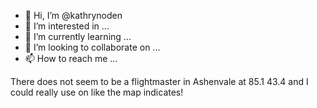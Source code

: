 - 👋 Hi, I’m @kathrynoden
- 👀 I’m interested in ...
- 🌱 I’m currently learning ...
- 💞️ I’m looking to collaborate on ...
- 📫 How to reach me ...

<!---
kathrynoden/kathrynoden is a ✨ special ✨ repository because its `README.md` (this file) appears on your GitHub profile.
You can click the Preview link to take a look at your changes.
--->
There does not seem to be a flightmaster in Ashenvale at 85.1  43.4  and I could really use on like the map indicates!
